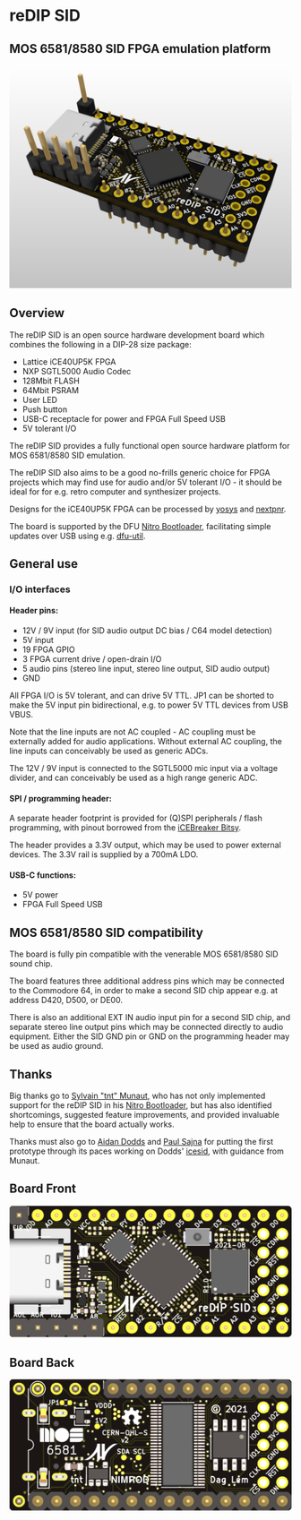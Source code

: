 # reDIP SID

## MOS 6581/8580 SID FPGA emulation platform
![Board](documentation/reDIP-SID-board.png)

## Overview
The reDIP SID is an open source hardware development board which combines the following in a DIP-28 size package:

* Lattice iCE40UP5K FPGA
* NXP SGTL5000 Audio Codec
* 128Mbit FLASH
* 64Mbit PSRAM
* User LED
* Push button
* USB-C receptacle for power and FPGA Full Speed USB
* 5V tolerant I/O

The reDIP SID provides a fully functional open source hardware platform for MOS 6581/8580 SID emulation.

The reDIP SID also aims to be a good no-frills generic choice for FPGA projects which may find use for audio and/or 5V tolerant I/O -
it should be ideal for for e.g. retro computer and synthesizer projects.

Designs for the iCE40UP5K FPGA can be processed by [yosys](https://github.com/YosysHQ/yosys/) and [nextpnr](https://github.com/YosysHQ/nextpnr/).

The board is supported by the DFU [Nitro Bootloader](https://github.com/no2fpga/no2bootloader/), facilitating simple updates over USB using e.g. [dfu-util](http://dfu-util.sourceforge.net/).

## General use

### I/O interfaces

#### Header pins:

* 12V / 9V input (for SID audio output DC bias / C64 model detection)
* 5V input
* 19 FPGA GPIO
* 3 FPGA current drive / open-drain I/O
* 5 audio pins (stereo line input, stereo line output, SID audio output)
* GND

All FPGA I/O is 5V tolerant, and can drive 5V TTL. JP1 can be shorted to make the 5V input pin bidirectional, e.g. to power 5V TTL devices from USB VBUS.

Note that the line inputs are not AC coupled - AC coupling must be externally added for audio applications.
Without external AC coupling, the line inputs can conceivably be used as generic ADCs.

The 12V / 9V input is connected to the SGTL5000 mic input via a voltage divider, and can conceivably be used as a high range generic ADC.

#### SPI / programming header:

A separate header footprint is provided for (Q)SPI peripherals / flash programming, with pinout borrowed from the [iCEBreaker Bitsy](https://github.com/icebreaker-fpga/icebreaker).

The header provides a 3.3V output, which may be used to power external devices. The 3.3V rail is supplied by a 700mA LDO.

#### USB-C functions:

* 5V power
* FPGA Full Speed USB

## MOS 6581/8580 SID compatibility

The board is fully pin compatible with the venerable MOS 6581/8580 SID sound chip.

The board features three additional address pins which may be connected to the Commodore 64, in order to make a second SID chip appear e.g. at address D420, D500, or DE00.

There is also an additional EXT IN audio input pin for a second SID chip, and separate stereo line output pins which may be connected directly to audio equipment.
Either the SID GND pin or GND on the programming header may be used as audio ground.

## Thanks

Big thanks go to [Sylvain "tnt" Munaut](https://github.com/smunaut/), who has not only implemented support for the reDIP SID in his [Nitro Bootloader](https://github.com/no2fpga/no2bootloader/),
but has also identified shortcomings, suggested feature improvements, and provided invaluable help to ensure that the board actually works.

Thanks must also go to [Aidan Dodds](https://github.com/bit-hack) and [Paul Sajna](https://github.com/sajattack)
for putting the first prototype through its paces working on Dodds' [icesid](https://github.com/bit-hack/icesid), with guidance from Munaut.

## Board Front
![Board Front](documentation/reDIP-SID-board-front.png)

## Board Back
![Board Back](documentation/reDIP-SID-board-back.png)
